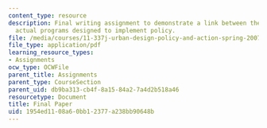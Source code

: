 ```yaml
---
content_type: resource
description: Final writing assignment to demonstrate a link between the theory and
  actual programs designed to implement policy.
file: /media/courses/11-337j-urban-design-policy-and-action-spring-2007/1954ed1108a60bb12377a238bb90648b_final_paper.pdf
file_type: application/pdf
learning_resource_types:
- Assignments
ocw_type: OCWFile
parent_title: Assignments
parent_type: CourseSection
parent_uid: db9ba313-cb4f-8a15-84a2-7a4d2b518a46
resourcetype: Document
title: Final Paper
uid: 1954ed11-08a6-0bb1-2377-a238bb90648b
---
```

